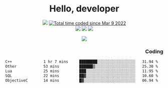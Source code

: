 # <div align='center' >Hello, developer</div>

<div align='center'>
  <a ><img src="https://img.shields.io/badge/dynamic/json?url=https%3A%2F%2Fapi.swo.moe%2Fstats%2Fgithub%2FFree-Aaron-Li&query=count&color=181717&label=GitHub&labelColor=282c34&logo=github&suffix=+follows&cacheSeconds=3600"></a>
  <a href="https://wakatime.com/@fe40087f-8eae-48dc-9950-ad0633db1591"><img src="https://wakatime.com/badge/user/fe40087f-8eae-48dc-9950-ad0633db1591.svg" alt="Total time coded since Mar 9 2022" /></a>
</div>
<div align='center'>
  <a><img src="https://img.shields.io/badge/C%2FC%2B%2B%20-%20%2375664D"></a>
  <a><img src="https://img.shields.io/badge/Kotlin%20-%20%2375664D"></a>
  <a><img src="https://img.shields.io/badge/JavaScript%20-%20%2375664D"></a>
</div>

<p align="center">
  <img src="https://readme-typing-svg.demolab.com/?lines=你好!+开发者;Hello!+ developer&font=Fira%20Code&center=true&width=380&height=50&duration=4000&pause=1000">
</p>


<div align='right'>
  <h3>Coding</h3>
</div>

<!--START_SECTION:waka-->

```txt
C++              1 hr 7 mins     ████████░░░░░░░░░░░░░░░░░   31.94 %
Other            53 mins         ██████▒░░░░░░░░░░░░░░░░░░   25.30 %
Lua              25 mins         ███░░░░░░░░░░░░░░░░░░░░░░   11.95 %
SQL              22 mins         ██▓░░░░░░░░░░░░░░░░░░░░░░   10.60 %
ObjectiveC       14 mins         █▓░░░░░░░░░░░░░░░░░░░░░░░   06.94 %
```

<!--END_SECTION:waka-->




